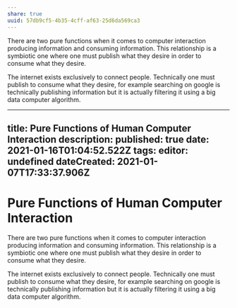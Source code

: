 ```yaml
---
share: true
uuid: 57db9cf5-4b35-4cff-af63-25d6da569ca3
---
```

There are two pure functions when it comes to computer interaction producing information and consuming information. This relationship is a symbiotic one where one must publish what they desire in order to consume what they desire.

The internet exists exclusively to connect people. Technically one must publish to consume what they desire, for example searching on google is technically publishing information but it is actually filtering it using a big data computer algorithm.


---
title: Pure Functions of Human Computer Interaction
description: 
published: true
date: 2021-01-16T01:04:52.522Z
tags: 
editor: undefined
dateCreated: 2021-01-07T17:33:37.906Z
---

# Pure Functions of Human Computer Interaction

There are two pure functions when it comes to computer interaction producing information and consuming information. This relationship is a symbiotic one where one must publish what they desire in order to consume what they desire.

The internet exists exclusively to connect people. Technically one must publish to consume what they desire, for example searching on google is technically publishing information but it is actually filtering it using a big data computer algorithm.